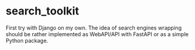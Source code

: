 # search_toolkit

First try with Django on my own. The idea of search engines wrapping should be rather implemented as WebAPI/API with FastAPI or as a simple Python package.
